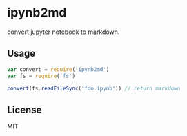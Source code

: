 # ipynb2md

convert jupyter notebook to markdown.

## Usage

```js
var convert = require('ipynb2md')
var fs = require('fs')

convert(fs.readFileSync('foo.ipynb')) // return markdown
```

## License

MIT

